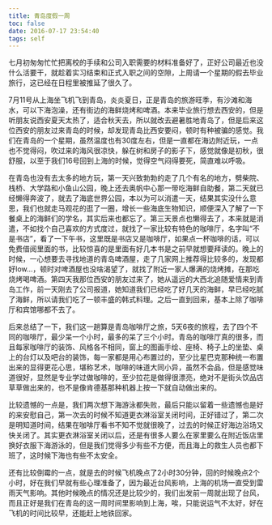 ```yaml
---
title: 青岛度假一周
toc: false
date: 2016-07-17 23:54:40
tags: self
---
```


七月初匆匆忙忙把离校的手续和公司入职需要的材料准备好了，正好公司最近也没什么活要干，就趁着实习结束和正式入职之间的空隙，上周请一个星期的假去毕业旅行，这已经在日程里被推延了很久了。

7月11号从上海坐飞机飞到青岛，炎炎夏日，正是青岛的旅游旺季，有沙滩和海水，可以下海泡澡，还有街边的海鲜烧烤和啤酒。本来毕业旅行想去西安的，但是听朋友说西安夏天太热了，适合秋天去，所以就改去避暑胜地青岛了，但是后来这位西安的朋友过来青岛的时候，却发现青岛比西安要闷，顿时有种被骗的感觉。我们在青岛的一个星期，虽然温度也有30度左右，但是一直都在海边附近玩，一点也不觉得闷，吹过来的海风很凉快，躲在树和房子的影子下，感觉就像是初秋，很舒服，以至于我们16号回到上海的时候，觉得空气闷得要死，简直难以呼吸。

在青岛也没有去太多的地方玩，第一天兴致勃勃的走了几个有名的地方，劈柴院、栈桥、大学路和小鱼山公园，晚上还去奥帆中心那一带吃海鲜自助餐，第二天就已经懒得奔波了，就去了海底世界公园，本以为可以消遣一天，结果其实没什么意思，我们也就走马观花的逛了一圈，增长一些海底生物知识，顺便深入了解了一下餐桌上的海鲜们的学名，其实后来也都忘了。第三天景点也懒得去了，本来就是消遣，不如找个自己喜欢的方式度过，就找了一家比较有特色的咖啡厅，名字叫“不是书店”，看了一下午书，这里既是书店又是咖啡厅，如果点一杯咖啡的话，可以免费借阅里面的书，比较惊喜的是里面有好几本书是之前早就想要拜读的。晚上的时候，一心想要去寻找地道的青岛啤酒屋，走了几家网上推荐得比较多的，发现都好low...，顿时对啤酒屋也没啥渴望了，就找了附近一家人爆满的烧烤摊，在那吃烧烤喝啤酒。第四天我那位西安的朋友过来了，她从遥远的大西北追随爱情来到青岛工作，前一天刚去了公司报道，她知道我们已经吃了好几天的海鲜，早已经吃腻了海鲜，所以请我们吃了一顿丰盛的韩式料理。之后一直到回来，基本上除了咖啡厅和宾馆哪都不去了。

后来总结了一下，我们这一趟算是青岛咖啡厅之旅，5天6夜的旅程，去了四个不同的咖啡厅，最少呆一个小时，最多的呆了三个小时。青岛的咖啡厅真的很多，而且每家咖啡厅的装饰、风格各不相同，窗上的图画手绘、座椅、椅子上的坐垫、桌上的台灯以及吧台的装饰，每一家都是用心布置过的，至少比星巴克那种统一布置出来的显得更花心思，堪称艺术，咖啡的味道大同小异，虽然不会品，但是感觉味道很好，显然是专业学过做咖啡的，至少拉花是做得很漂亮，绝对不是街头饮品店草草做出来的，也不是像肯德基那种机器上按一下就自动做出来的。

比较遗憾的一点是，我们两次想下海游泳都失败，最后只能以留着一些遗憾也是好的来安慰自己，第一次去的时候不知道更衣淋浴室关闭时间，正好错过了，第二次是明知道时间，结果在咖啡厅看书不知不觉就很晚了，过去的时候正好海边浴场又快关闭了。其实更衣淋浴室关闭以后，还是有很多人要么在家里要么在附近饭店里换好衣服下海游泳的，但是我们觉得多少有些不方便，而且海上的救生人员也都下班了，这时候下海也有些不太安全。

还有比较倒霉的一点，就是去的时候飞机晚点了2小时30分钟，回的时候晚点2个小时，好在我们早就有些心理准备了，因为最近台风影响，上海的机场一直受到雷雨天气影响。其他时候晚点的情况还是比较少的，我们出发前一周就出现了台风，而且正好是我们在青岛的这一周时间里影响到上海，唉，只能说运气不太好，好在飞机的时间比较早，还能赶上地铁回家。